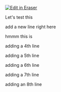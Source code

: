 <p><a target="_blank" href="https://app.eraser.io/workspace/iQ45d5pEwNX2R54lzhoi" id="edit-in-eraser-github-link"><img alt="Edit in Eraser" src="https://firebasestorage.googleapis.com/v0/b/second-petal-295822.appspot.com/o/images%2Fgithub%2FOpen%20in%20Eraser.svg?alt=media&amp;token=968381c8-a7e7-472a-8ed6-4a6626da5501"></a></p>

Let's test this

add a new line right here

hmmm this is 

adding a 4th line

adding a 5th line

adding a 6th line

adding a 7th line

adding an 8th line


<!--- Eraser file: https://app.eraser.io/workspace/iQ45d5pEwNX2R54lzhoi --->